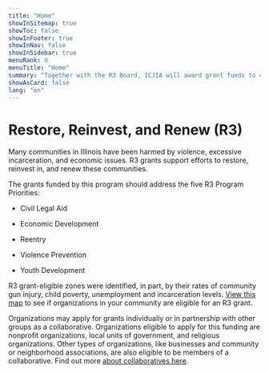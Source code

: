 ```yaml
---
title: "Home"
showInSitemap: true
showToc: false
showInFooter: true
showInNav: false
showInSidebar: true
menuRank: 0
menuTitle: "Home"
summary: "Together with the R3 Board, ICJIA will award grant funds to community organizations that support economic development, provide violence prevention and reentry services, and offer youth development and civil legal aid."
showAsCard: false
lang: "en"
---
```


# Restore, Reinvest, and Renew (R3)

Many communities in Illinois have been harmed by violence, excessive incarceration, and economic issues. R3 grants support efforts to restore, reinvest in, and renew these communities.

The grants funded by this program should address the five R3 Program Priorities:

- Civil Legal Aid

- Economic Development

- Reentry

- Violence Prevention

- Youth Development

R3 grant-eligible zones were identified, in part, by their rates of community gun injury, child poverty, unemployment and incarceration levels. [View this map](/eligibility) to see if organizations in your community are eligible for an R3 grant.

Organizations may apply for grants individually or in partnership with other groups as a collaborative. Organizations eligible to apply for this funding are nonprofit organizations, local units of government, and religious organizations. Other types of organizations, like businesses and community or neighborhood associations, are also eligible to be members of a collaborative. Find out more [about collaboratives here](/collaboratives).
